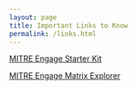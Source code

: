 ```yaml
---
layout: page
title: Important Links to Know
permalink: /links.html
---
```


[MITRE Engage Starter Kit](https://engage.mitre.org/starter-kit/) 

[MITRE Engage Matrix Explorer](https://engage.mitre.org/matrix)


